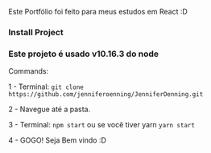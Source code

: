 

Este Portfólio foi feito para meus estudos em React :D

### Install Project

### Este projeto é usado v10.16.3 do node

Commands:

1 - Terminal: `git clone https://github.com/jenniferoenning/JenniferOenning.git`

2 - Navegue até a pasta.

3 - Terminal: `npm start` ou se você tiver yarn `yarn start`

4 - GOGO! Seja Bem vindo :D
